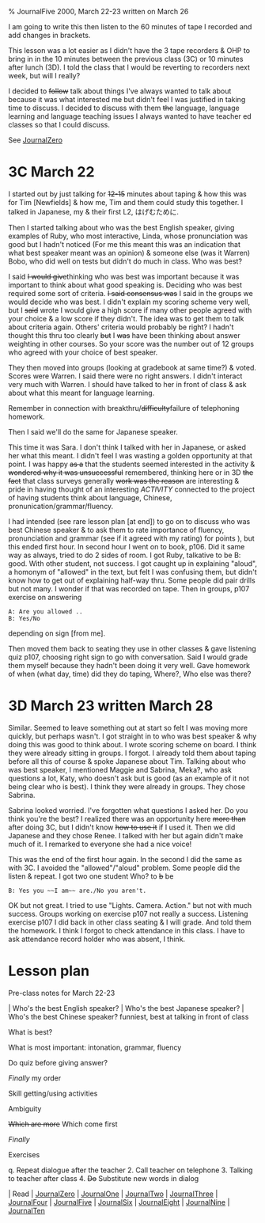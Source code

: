 % JournalFive 2000, March 22-23 written on March 26

I am going to write this then listen to the 60 minutes of tape I recorded and add changes in brackets.

This lesson was a lot easier as I didn't have the 3 tape recorders & OHP to bring in in the 10 minutes between the previous class (3C) or 10 minutes after lunch (3D). I told the class that I would be reverting to recorders next week, but will I really?

I decided to ~~follow~~ talk about things I've always wanted to talk about because it was what interested me but didn't feel I was justified in taking time to discuss. I decided to discuss with them ~~the~~ language, language learning and language teaching issues I always wanted to have teacher ed classes so that I could discuss.

See [JournalZero](JournalZero.html)

# 3C March 22

I started out by just talking for ~~12-15~~ minutes about taping & how this was for Tim [Newfields] & how me, Tim and them could study this together. I talked in Japanese, my & their first L2, はげむために.

Then I started talking about who was the best English speaker, giving examples of Ruby, who most interactive, Linda, whose pronunciation was good but I hadn't noticed (For me this meant this was an indication that what best speaker meant was an opinion) & someone else (was it Warren) Bobo, who did well on tests but didn't do much in class. Who was best?

I said ~~I would give~~thinking who was best was important because it was important to think about what good speaking is. Deciding who was best required some sort of criteria. ~~I said consensus was~~ I said in the groups we would decide who was best. I didn't explain my scoring scheme very well, but I ~~said~~ wrote I would give a high score if many other people agreed with your choice & a low score if they didn't. The idea was to get them to talk about criteria again. Others' criteria would probably be right? I hadn't thought this thru too clearly ~~but~~ I ~~was~~ have been thinking about answer weighting in other courses. So your score was the number out of 12 groups who agreed with your choice of best speaker.

They then moved into groups (looking at gradebook at same time?) & voted. Scores were Warren. I said there were no right answers. I didn't interact very much with Warren. I should have talked to her in front of class & ask about what this meant for language learning.

Remember in connection with breakthru/~~difficulty~~failure of telephoning homework.

Then I said we'll do the same for Japanese speaker.

This time it was Sara. I don't think I talked with her in Japanese, or asked her what this meant. I didn't feel I was wasting a golden opportunity at that point. I was happy ~~as a~~ that the students seemed interested in the activity & ~~wondered why it was unsuccessful~~ remembered, thinking here or in 3D ~~the fact~~ that class surveys generally ~~work was the reason~~ are interesting & pride in having thought of an interesting *ACTIVITY* connected to the project of having students think about language, Chinese, pronunication/grammar/fluency.

I had intended (see rare lesson plan [at end]) to go on to discuss who was best Chinese speaker & to ask them to rate importance of fluency, pronunciation and grammar (see if it agreed with my rating) for points ), but this ended first hour. In second hour I went on to book, p106. Did it same way as always, tried to do 2 sides of room. I got Ruby, talkative to be B: good. With other student, not success. I got caught up in explaining "aloud", a homonym of "allowed" in the text, but felt I was confusing them, but didn't know how to get out of explaining half-way thru. Some people did pair drills but not many. I wonder if that was recorded on tape. Then in groups, p107 exercise on answering

	A: Are you allowed ..
	B: Yes/No

depending on sign [from me].

Then moved them back to seating they use in other classes & gave listening quiz p107, choosing right sign to go with conversation. Said I would grade them myself because they hadn't been doing it very well. Gave homework of when (what day, time) did they do taping, Where?, Who else was there?

# 3D March 23 written March 28

Similar. Seemed to leave something out at start so felt I was moving more quickly, but perhaps wasn't. I got straight in to who was best speaker & why doing this was good to think about. I wrote scoring scheme on board. I think they were already sitting in groups. I forgot. I already told them about taping before all this of course & spoke Japanese about Tim. Talking about who was best speaker, I mentioned Maggie and Sabrina, Meka?, who ask questions a lot, Katy, who doesn't ask but is good (as an example of it not being clear who is best). I think they were already in groups. They chose Sabrina.

Sabrina looked worried. I've forgotten what questions I asked her. Do you think you're the best? I realized there was an opportunity here ~~more than~~ after doing 3C, but I didn't know ~~how to use it~~ if I used it. Then we did Japanese and they chose Renee. I talked with her but again didn't make much of it. I remarked to everyone she had a nice voice!

This was the end of the first hour again. In the second I did the same as with 3C. I avoided the "allowed"/"aloud" problem. Some people did the listen & repeat. I got two one student Who? to ~~b~~ be

	B: Yes you ~~I am~~ are./No you aren't.

OK but not great. I tried to use "Lights. Camera. Action." but not with much success. Groups working on exercise p107 not really a success. Listening exercise p107 I did back in other class seating & I will grade. And told them the homework. I think I forgot to check attendance in this class. I have to ask attendance record holder who was absent, I think.

# Lesson plan

Pre-class notes for March 22-23

| Who's the best English speaker?
| Who's the best Japanese speaker?
| Who's the best Chinese speaker? funniest, best at talking in front of class

What is best?

What is most important: intonation, grammar, fluency

Do quiz before giving answer?

*Finally* my order

Skill getting/using activities

Ambiguity

~~Which are more~~ Which come first

*Finally*

Exercises

q. Repeat dialogue after the teacher
2. Call teacher on telephone
3. Talking to teacher after class
4. ~~Do~~ Substitute new words in dialog

| Read
| [JournalZero](JournalZero.html)
| [JournalOne](JournalOne.html)
| [JournalTwo](JournalTwo.html)
| [JournalThree](JournalThree.html)
| [JournalFour](JournalFour.html)
| [JournalFive](JournalFive.html)
| [JournalSix](JournalSix.html)
| [JournalEight](JournalEight.html)
| [JournalNine](JournalNine.html)
| [JournalTen](JournalTen.html)
